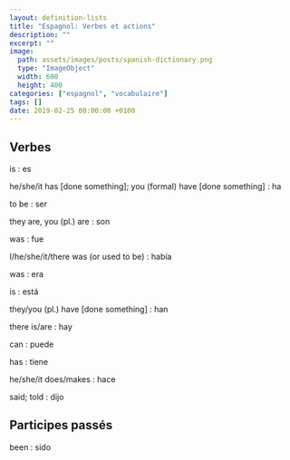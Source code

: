 ```yaml
---
layout: definition-lists
title: "Espagnol: Verbes et actions"
description: ""
excerpt: ""
image:
  path: assets/images/posts/spanish-dictionary.png
  type: "ImageObject"
  width: 600
  height: 400
categories: ["espagnol", "vocabulaire"]
tags: []
date: 2019-02-25 00:00:00 +0100
---
```



## Verbes

is
: es

he/she/it has [done something]; you (formal) have [done something]
: ha

to be
: ser

they are, you (pl.) are
: son

was
: fue

I/he/she/it/there was (or used to be)
: había

was
: era

is
: está

they/you (pl.) have [done something]
: han

there is/are
: hay

can
: puede

has
: tiene

he/she/it does/makes
: hace

said; told
: dijo

## Participes passés

been
: sido
